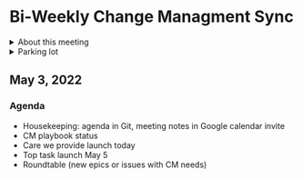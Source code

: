 # Bi-Weekly Change Managment Sync

<details><summary>About this meeting</summary>

- Tuesday 2-2:25 pm ET 
- Meeting owner and facilitator: Denise Eisner
- Attendees: Kevin Walsh, Erika Washburn, Roger Eagans, Wesley Rowe, Clarence Maeng (optional0
</details>

<details><summary>Parking lot</summary>
 - item
 </details>
 
 ## May 3, 2022

### Agenda
- Housekeeping: agenda in Git, meeting notes in Google calendar invite
- CM playbook status
- Care we provide launch today
- Top task launch May 5
- Roundtable (new epics or issues with CM needs)
